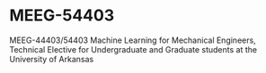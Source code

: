 # MEEG-54403
MEEG-44403/54403 Machine Learning for Mechanical Engineers, Technical Elective for Undergraduate and Graduate students at the University of Arkansas
